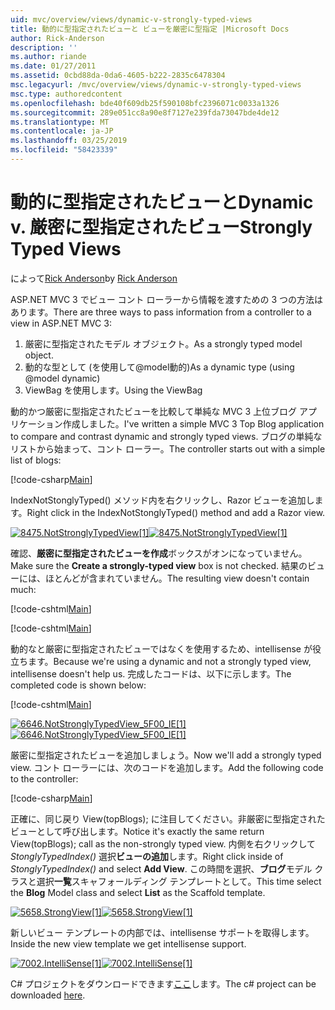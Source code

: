 ```yaml
---
uid: mvc/overview/views/dynamic-v-strongly-typed-views
title: 動的に型指定されたビューと ビューを厳密に型指定 |Microsoft Docs
author: Rick-Anderson
description: ''
ms.author: riande
ms.date: 01/27/2011
ms.assetid: 0cbd88da-0da6-4605-b222-2835c6478304
msc.legacyurl: /mvc/overview/views/dynamic-v-strongly-typed-views
msc.type: authoredcontent
ms.openlocfilehash: bde40f609db25f590108bfc2396071c0033a1326
ms.sourcegitcommit: 289e051cc8a90e8f7127e239fda73047bde4de12
ms.translationtype: MT
ms.contentlocale: ja-JP
ms.lasthandoff: 03/25/2019
ms.locfileid: "58423339"
---
```

<a name="dynamic-v-strongly-typed-views"></a><span data-ttu-id="a5cc0-103">動的に型指定されたビューと</span><span class="sxs-lookup"><span data-stu-id="a5cc0-103">Dynamic v.</span></span> <span data-ttu-id="a5cc0-104">厳密に型指定されたビュー</span><span class="sxs-lookup"><span data-stu-id="a5cc0-104">Strongly Typed Views</span></span>
====================
<span data-ttu-id="a5cc0-105">によって[Rick Anderson]((https://twitter.com/RickAndMSFT))</span><span class="sxs-lookup"><span data-stu-id="a5cc0-105">by [Rick Anderson]((https://twitter.com/RickAndMSFT))</span></span>

<span data-ttu-id="a5cc0-106">ASP.NET MVC 3 でビュー コント ローラーから情報を渡すための 3 つの方法はあります。</span><span class="sxs-lookup"><span data-stu-id="a5cc0-106">There are three ways to pass information from a controller to a view in ASP.NET MVC 3:</span></span>

1. <span data-ttu-id="a5cc0-107">厳密に型指定されたモデル オブジェクト。</span><span class="sxs-lookup"><span data-stu-id="a5cc0-107">As a strongly typed model object.</span></span>
2. <span data-ttu-id="a5cc0-108">動的な型として (を使用して@model動的)</span><span class="sxs-lookup"><span data-stu-id="a5cc0-108">As a dynamic type (using @model dynamic)</span></span>
3. <span data-ttu-id="a5cc0-109">ViewBag を使用します。</span><span class="sxs-lookup"><span data-stu-id="a5cc0-109">Using the ViewBag</span></span>

<span data-ttu-id="a5cc0-110">動的かつ厳密に型指定されたビューを比較して単純な MVC 3 上位ブログ アプリケーション作成しました。</span><span class="sxs-lookup"><span data-stu-id="a5cc0-110">I've written a simple MVC 3 Top Blog application to compare and contrast dynamic and strongly typed views.</span></span> <span data-ttu-id="a5cc0-111">ブログの単純なリストから始まって、コント ローラー。</span><span class="sxs-lookup"><span data-stu-id="a5cc0-111">The controller starts out with a simple list of blogs:</span></span>

[!code-csharp[Main](dynamic-v-strongly-typed-views/samples/sample1.cs)]

<span data-ttu-id="a5cc0-112">IndexNotStonglyTyped() メソッド内を右クリックし、Razor ビューを追加します。</span><span class="sxs-lookup"><span data-stu-id="a5cc0-112">Right click in the IndexNotStonglyTyped() method and add a Razor view.</span></span>

<span data-ttu-id="a5cc0-113">[![8475.NotStronglyTypedView[1]](dynamic-v-strongly-typed-views/_static/image2.png)](dynamic-v-strongly-typed-views/_static/image1.png)</span><span class="sxs-lookup"><span data-stu-id="a5cc0-113">[![8475.NotStronglyTypedView[1]](dynamic-v-strongly-typed-views/_static/image2.png)](dynamic-v-strongly-typed-views/_static/image1.png)</span></span>

<span data-ttu-id="a5cc0-114">確認、**厳密に型指定されたビューを作成**ボックスがオンになっていません。</span><span class="sxs-lookup"><span data-stu-id="a5cc0-114">Make sure the **Create a strongly-typed view** box is not checked.</span></span> <span data-ttu-id="a5cc0-115">結果のビューには、ほとんどが含まれていません。</span><span class="sxs-lookup"><span data-stu-id="a5cc0-115">The resulting view doesn't contain much:</span></span>

[!code-cshtml[Main](dynamic-v-strongly-typed-views/samples/sample2.cshtml)]

[!code-cshtml[Main](dynamic-v-strongly-typed-views/samples/sample3.cshtml)]

<span data-ttu-id="a5cc0-116">動的なと厳密に型指定されたビューではなくを使用するため、intellisense が役立ちます。</span><span class="sxs-lookup"><span data-stu-id="a5cc0-116">Because we're using a dynamic and not a strongly typed view, intellisense doesn't help us.</span></span> <span data-ttu-id="a5cc0-117">完成したコードは、以下に示します。</span><span class="sxs-lookup"><span data-stu-id="a5cc0-117">The completed code is shown below:</span></span>

[!code-cshtml[Main](dynamic-v-strongly-typed-views/samples/sample4.cshtml)]

<span data-ttu-id="a5cc0-118">[![6646.NotStronglyTypedView_5F00_IE[1]](dynamic-v-strongly-typed-views/_static/image4.png)](dynamic-v-strongly-typed-views/_static/image3.png)</span><span class="sxs-lookup"><span data-stu-id="a5cc0-118">[![6646.NotStronglyTypedView_5F00_IE[1]](dynamic-v-strongly-typed-views/_static/image4.png)](dynamic-v-strongly-typed-views/_static/image3.png)</span></span>

<span data-ttu-id="a5cc0-119">厳密に型指定されたビューを追加しましょう。</span><span class="sxs-lookup"><span data-stu-id="a5cc0-119">Now we'll add a strongly typed view.</span></span> <span data-ttu-id="a5cc0-120">コント ローラーには、次のコードを追加します。</span><span class="sxs-lookup"><span data-stu-id="a5cc0-120">Add the following code to the controller:</span></span>

[!code-csharp[Main](dynamic-v-strongly-typed-views/samples/sample5.cs)]


<span data-ttu-id="a5cc0-121">正確に、同じ戻り View(topBlogs); に注目してください。非厳密に型指定されたビューとして呼び出します。</span><span class="sxs-lookup"><span data-stu-id="a5cc0-121">Notice it's exactly the same return View(topBlogs); call as the non-strongly typed view.</span></span> <span data-ttu-id="a5cc0-122">内側を右クリックして*StonglyTypedIndex()* 選択**ビューの追加**します。</span><span class="sxs-lookup"><span data-stu-id="a5cc0-122">Right click inside of *StonglyTypedIndex()* and select **Add View**.</span></span> <span data-ttu-id="a5cc0-123">この時間を選択、**ブログ**モデル クラスと選択**一覧**スキャフォールディング テンプレートとして。</span><span class="sxs-lookup"><span data-stu-id="a5cc0-123">This time select the **Blog** Model class and select **List** as the Scaffold template.</span></span>

<span data-ttu-id="a5cc0-124">[![5658.StrongView[1]](dynamic-v-strongly-typed-views/_static/image6.png)](dynamic-v-strongly-typed-views/_static/image5.png)</span><span class="sxs-lookup"><span data-stu-id="a5cc0-124">[![5658.StrongView[1]](dynamic-v-strongly-typed-views/_static/image6.png)](dynamic-v-strongly-typed-views/_static/image5.png)</span></span>

<span data-ttu-id="a5cc0-125">新しいビュー テンプレートの内部では、intellisense サポートを取得します。</span><span class="sxs-lookup"><span data-stu-id="a5cc0-125">Inside the new view template we get intellisense support.</span></span>

<span data-ttu-id="a5cc0-126">[![7002.IntelliSense[1]](dynamic-v-strongly-typed-views/_static/image8.png)](dynamic-v-strongly-typed-views/_static/image7.png)</span><span class="sxs-lookup"><span data-stu-id="a5cc0-126">[![7002.IntelliSense[1]](dynamic-v-strongly-typed-views/_static/image8.png)](dynamic-v-strongly-typed-views/_static/image7.png)</span></span>

<span data-ttu-id="a5cc0-127">C# プロジェクトをダウンロードできます[ここ](https://blogs.msdn.com/cfs-file.ashx/__key/CommunityServer-Blogs-Components-WeblogFiles/00-00-01-11-73-SSMS/1817.Mvc3ViewDemo.zip)します。</span><span class="sxs-lookup"><span data-stu-id="a5cc0-127">The c# project can be downloaded [here](https://blogs.msdn.com/cfs-file.ashx/__key/CommunityServer-Blogs-Components-WeblogFiles/00-00-01-11-73-SSMS/1817.Mvc3ViewDemo.zip).</span></span>
